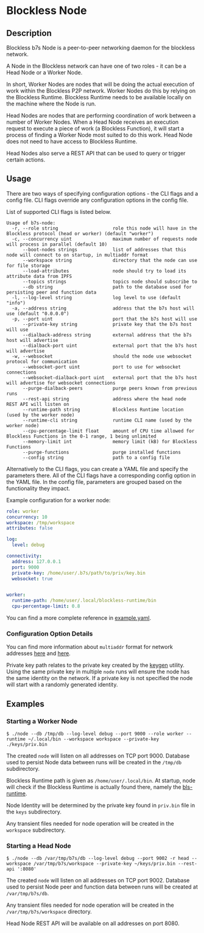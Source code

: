 
# Blockless Node 

## Description

Blockless b7s Node is a peer-to-peer networking daemon for the blockless network.

A Node in the Blockless network can have one of two roles - it can be a Head Node or a Worker Node.

In short, Worker Nodes are nodes that will be doing the actual execution of work within the Blockless P2P network.
Worker Nodes do this by relying on the Blockless Runtime.
Blockless Runtime needs to be available locally on the machine where the Node is run.

Head Nodes are nodes that are performing coordination of work between a number of Worker Nodes.
When a Head Node receives an execution request to execute a piece of work (a Blockless Function), it will start a process of finding a Worker Node most suited to do this work.
Head Node does not need to have access to Blockless Runtime.

Head Nodes also serve a REST API that can be used to query or trigger certain actions.

## Usage

There are two ways of specifying configuration options - the CLI flags and a config file.
CLI flags override any configuration options in the config file.

List of supported CLI flags is listed below.

```console
Usage of b7s-node:
  -r, --role string                    role this node will have in the Blockless protocol (head or worker) (default "worker")
  -c, --concurrency uint               maximum number of requests node will process in parallel (default 10)
      --boot-nodes strings             list of addresses that this node will connect to on startup, in multiaddr format
      --workspace string               directory that the node can use for file storage
      --load-attributes                node should try to load its attribute data from IPFS
      --topics strings                 topics node should subscribe to
      --db string                      path to the database used for persisting peer and function data
  -l, --log-level string               log level to use (default "info")
  -a, --address string                 address that the b7s host will use (default "0.0.0.0")
  -p, --port uint                      port that the b7s host will use
      --private-key string             private key that the b7s host will use
      --dialback-address string        external address that the b7s host will advertise
      --dialback-port uint             external port that the b7s host will advertise
  -w, --websocket                      should the node use websocket protocol for communication
      --websocket-port uint            port to use for websocket connections
      --websocket-dialback-port uint   external port that the b7s host will advertise for websocket connections
      --purge-dialback-peers           purge peers known from previous runs
      --rest-api string                address where the head node REST API will listen on
      --runtime-path string            Blockless Runtime location (used by the worker node)
      --runtime-cli string             runtime CLI name (used by the worker node)
      --cpu-percentage-limit float     amount of CPU time allowed for Blockless Functions in the 0-1 range, 1 being unlimited
      --memory-limit int               memory limit (kB) for Blockless Functions
      --purge-functions                purge installed functions
      --config string                  path to a config file
```

Alternatively to the CLI flags, you can create a YAML file and specify the parameters there.
All of the CLI flags have a corresponding config option in the YAML file.
In the config file, parameters are grouped based on the functionality they impact.

Example configuration for a worker node:

```yaml
role: worker
concurrency: 10
workspace: /tmp/workspace
attributes: false

log:
  level: debug

connectivity:
  address: 127.0.0.1
  port: 9000
  private-key: /home/user/.b7s/path/to/priv/key.bin
  websocket: true


worker:
  runtime-path: /home/user/.local/blockless-runtime/bin
  cpu-percentage-limit: 0.8

```

You can find a more complete reference in [example.yaml](/cmd/node/example.yaml).

### Configuration Option Details

You can find more information about `multiaddr` format for network addresses [here](https://github.com/multiformats/multiaddr) and [here](https://multiformats.io/multiaddr/).

Private key path relates to the private key created by the [keygen](/cmd/keygen/README.md) utility.
Using the same private key in multiple `node` runs will ensure the node has the same identity on the network.
If a private key is not specified the node will start with a randomly generated identity.

## Examples

### Starting a Worker Node

```console
$ ./node --db /tmp/db --log-level debug --port 9000 --role worker --runtime ~/.local/bin --workspace workspace --private-key ./keys/priv.bin
```

The created `node` will listen on all addresses on TCP port 9000.
Database used to persist Node data between runs will be created in the `/tmp/db` subdirectory.

Blockless Runtime path is given as `/home/user/.local/bin`.
At startup, node will check if the Blockless Runtime is actually found there, namely the [bls-runtime](https://blockless.network/docs/protocol/runtime).

Node Identity will be determined by the private key found in `priv.bin` file in the `keys` subdirectory.

Any transient files needed for node operation will be created in the `workspace` subdirectory.

### Starting a Head Node

```console
$ ./node --db /var/tmp/b7s/db --log-level debug --port 9002 -r head --workspace /var/tmp/b7s/workspace --private-key ~/keys/priv.bin --rest-api ':8080'
```

The created `node` will listen on all addresses on TCP port 9002.
Database used to persist Node peer and function data between runs will be created at `/var/tmp/b7s/db`.

Any transient files needed for node operation will be created in the `/var/tmp/b7s/workspace` directory.

Head Node REST API will be available on all addresses on port 8080.
